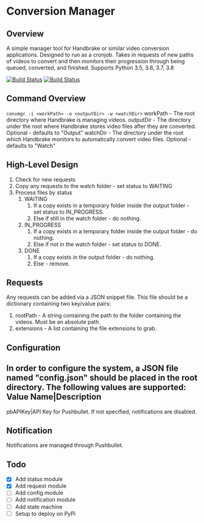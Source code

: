 # Conversion Manager
## Overview
A simple manager tool for Handbrake or similar video conversion applications.
Designed to run as a cronjob.  Takes in requests of new paths of videos to convert and then monitors their progression through being queued, converted, and finished.
Supports Python 3.5, 3.6, 3.7, 3.8

[![Build Status](https://dev.azure.com/callmebob0963/GitHub%20Projects/_apis/build/status/jconstam.convmgr?branchName=master)](https://dev.azure.com/callmebob0963/GitHub%20Projects/_build/latest?definitionId=8&branchName=master)
[![Build Status](https://travis-ci.org/jconstam/convmgr.svg?branch=master)](https://travis-ci.org/jconstam/convmgr)

## Command Overview
`convmgr -i <workPath> -o <outputDir> -w <watchDir>`
workPath - The root directory where Handbrake is managing videos.
outputDir - The directory under the root where Handbrake stores video files after they are converted.  Optional - defaults to "Output"
watchDir - The directory under the root which Handbrake monitors to automatically convert video files.  Optional - defaults to "Watch"

## High-Level Design
1. Check for new requests
1. Copy any requests to the watch folder - set status to WAITING
1. Process files by status
    1. WAITING
        1. If a copy exists in a temporary folder inside the output folder - set status to IN_PROGRESS.
        1. Else if still in the watch folder - do nothing.
    1. IN_PROGRESS
        1. If a copy exists in a temporary folder inside the output folder - do nothing.
        1. Else if not in the watch folder - set status to DONE.
    1. DONE
        1. If a copy exists in the output folder - do nothing.
        1. Else - remove.

## Requests
Any requests can be added via a JSON snippet file.  This file should be a dictionary containing two key/value pairs:
1. rootPath - A string containing the path to the folder containing the videos.  Must be an absolute path.
1. extensions - A list containing the file extensions to grab.

## Configuration
In order to configure the system, a JSON file named "config.json" should be placed in the root directory.
The following values are supported:
Value Name|Description
----------------------
pbAPIKey|API Key for Pushbullet. If not specified, notifications are disabled.

## Notification
Notifications are managed through Pushbullet.

## Todo
- [x] Add status module
- [x] Add request module
- [ ] Add config module
- [ ] Add notification module
- [ ] Add state machine
- [ ] Setup to deploy on PyPi